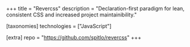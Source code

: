 +++
title = "Revercss"
description = "Declaration-first paradigm for lean, consistent CSS and increased project maintainibility."

[taxonomies]
technologies = ["JavaScript"]

[extra]
repo = "https://github.com/spitlo/revercss"
+++